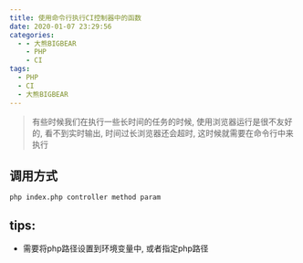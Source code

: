 ```yaml
---
title: 使用命令行执行CI控制器中的函数
date: 2020-01-07 23:29:56
categories:
  - - 大熊BIGBEAR
    - PHP
    - CI
tags:
  - PHP
  - CI
  - 大熊BIGBEAR
---
```


<meta name="referrer" content="no-referrer" />

> 有些时候我们在执行一些长时间的任务的时候, 使用浏览器运行是很不友好的, 看不到实时输出, 时间过长浏览器还会超时, 这时候就需要在命令行中来执行

<!-- more -->

## 调用方式

```
php index.php controller method param
```

## tips: 

* 需要将php路径设置到环境变量中, 或者指定php路径
